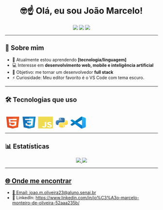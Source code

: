 <h1 align="center"> 🤓☝️ Olá, eu sou João Marcelo!</h1>

<p align="center">
  <img src="https://img.shields.io/badge/Dev-Front--end-blue?style=for-the-badge"/>
  <img src="https://img.shields.io/badge/Code-JavaScript-yellow?style=for-the-badge"/>
  <img src="https://img.shields.io/badge/Code-CSS-blue?style=for-the-badge"/>

</p>

---

## 🚀 Sobre mim
- 🌱 Atualmente estou aprendendo **[tecnologia/linguagem]**  
- 💻 Interesse em **desenvolvimento web, mobile e inteligência artificial**  
- 🎯 Objetivo: me tornar um desenvolvedor **full stack**  
- ⚡ Curiosidade: Meu editor favorito é o VS Code com tema escuro.  

---

## 🛠️ Tecnologias que uso
<div style="display: inline_block"><br>
  <img align="center" alt="HTML" height="40" width="50" src="https://raw.githubusercontent.com/devicons/devicon/master/icons/html5/html5-original.svg">
  <img align="center" alt="CSS" height="40" width="50" src="https://raw.githubusercontent.com/devicons/devicon/master/icons/css3/css3-original.svg">
  <img align="center" alt="JS" height="40" width="50" src="https://raw.githubusercontent.com/devicons/devicon/master/icons/javascript/javascript-plain.svg">
  <img align="center" alt="Python" height="40" width="50" src="https://raw.githubusercontent.com/devicons/devicon/master/icons/python/python-original.svg">
  <img align="center" alt="VSCode" height="40" width="50" src="https://raw.githubusercontent.com/devicons/devicon/master/icons/vscode/vscode-original.svg">
</div>

---

## 📊 Estatísticas
<div align="center">
  <a href="https://github.com/Joao-Marcelo856">
  <img height="160em" src="https://github-readme-stats.vercel.app/api?username=SEU-USUARIO&show_icons=true&theme=tokyonight"/>
  <img height="160em" src="https://github-readme-stats.vercel.app/api/top-langs/?username=SEU-USUARIO&layout=compact&langs_count=7&theme=tokyonight"/>
</div>

---

## 🌐 Onde me encontrar
- 📧 Email: joao.m.oliveira23@aluno.senai.br  
- 💼 LinkedIn: https://www.linkedin.com/in/jo%C3%A3o-marcelo-monteiro-de-oliveira-52aaa235b/
